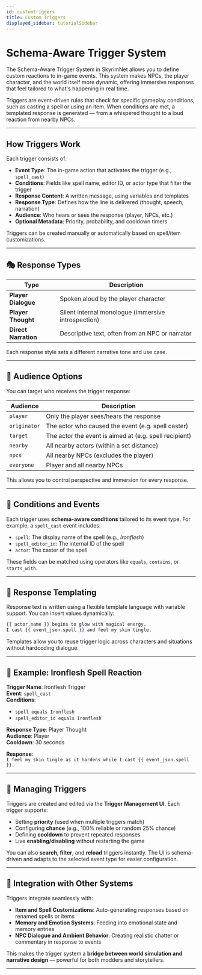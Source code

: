 ```yaml
---
id: customtriggers
title: Custom Triggers
displayed_sidebar: tutorialSidebar
---
```


#  Schema-Aware Trigger System

The Schema-Aware Trigger System in SkyrimNet allows you to define custom reactions to in-game events. This system makes NPCs, the player character, and the world itself more dynamic, offering immersive responses that feel tailored to what's happening in real time.

Triggers are event-driven rules that check for specific gameplay conditions, such as casting a spell or using an item. When conditions are met, a templated response is generated — from a whispered thought to a loud reaction from nearby NPCs.

---

## How Triggers Work

Each trigger consists of:

- **Event Type**: The in-game action that activates the trigger (e.g., `spell_cast`)
- **Conditions**: Fields like spell name, editor ID, or actor type that filter the trigger
- **Response Content**: A written message, using variables and templates
- **Response Type**: Defines how the line is delivered (thought, speech, narration)
- **Audience**: Who hears or sees the response (player, NPCs, etc.)
- **Optional Metadata**: Priority, probability, and cooldown timers

Triggers can be created manually or automatically based on spell/item customizations.

---

## 🎭 Response Types

| Type             | Description                                        |
|------------------|----------------------------------------------------|
| **Player Dialogue** | Spoken aloud by the player character              |
| **Player Thought**   | Silent internal monologue (immersive introspection) |
| **Direct Narration** | Descriptive text, often from an NPC or narrator  |

Each response style sets a different narrative tone and use case.

---

## 👥 Audience Options

You can target who receives the trigger response:

| Audience     | Description                                                    |
|--------------|----------------------------------------------------------------|
| `player`     | Only the player sees/hears the response                        |
| `originator` | The actor who caused the event (e.g. spell caster)             |
| `target`     | The actor the event is aimed at (e.g. spell recipient)         |
| `nearby`     | All nearby actors (within a set distance)                      |
| `npcs`       | All nearby NPCs (excludes the player)                          |
| `everyone`   | Player and all nearby NPCs                                     |

This allows you to control perspective and immersion for every response.

---

## 🎯 Conditions and Events

Each trigger uses **schema-aware conditions** tailored to its event type. For example, a `spell_cast` event includes:

- `spell`: The display name of the spell (e.g., *Ironflesh*)
- `spell_editor_id`: The internal ID of the spell
- `actor`: The caster of the spell

These fields can be matched using operators like `equals`, `contains`, or `starts_with`.

---

## 🧾 Response Templating

Response text is written using a flexible template language with variable support. You can insert values dynamically:

```handlebars
{{ actor.name }} begins to glow with magical energy.
I cast {{ event_json.spell }} and feel my skin tingle.
```

Templates allow you to reuse trigger logic across characters and situations without hardcoding dialogue.

---

## 🧪 Example: Ironflesh Spell Reaction

**Trigger Name**: Ironflesh Trigger  
**Event**: `spell_cast`  
**Conditions**:
- `spell equals Ironflesh`
- `spell_editor_id equals Ironflesh`

**Response Type**: Player Thought  
**Audience**: Player  
**Cooldown**: 30 seconds  

**Response**:  
`I feel my skin tingle as it hardens while I cast {{ event_json.spell }}.`

---

## 🔧 Managing Triggers

Triggers are created and edited via the **Trigger Management UI**. Each trigger supports:

- Setting **priority** (used when multiple triggers match)
- Configuring **chance** (e.g., 100% reliable or random 25% chance)
- Defining **cooldown** to prevent repeated responses
- Live **enabling/disabling** without restarting the game

You can also **search, filter**, and **reload** triggers instantly. The UI is schema-driven and adapts to the selected event type for easier configuration.

---

## 🔄 Integration with Other Systems

Triggers integrate seamlessly with:

- **Item and Spell Customizations**: Auto-generating responses based on renamed spells or items
- **Memory and Emotion Systems**: Feeding into emotional state and memory entries
- **NPC Dialogue and Ambient Behavior**: Creating realistic chatter or commentary in response to events

This makes the trigger system a **bridge between world simulation and narrative design** — powerful for both modders and storytellers.

---



